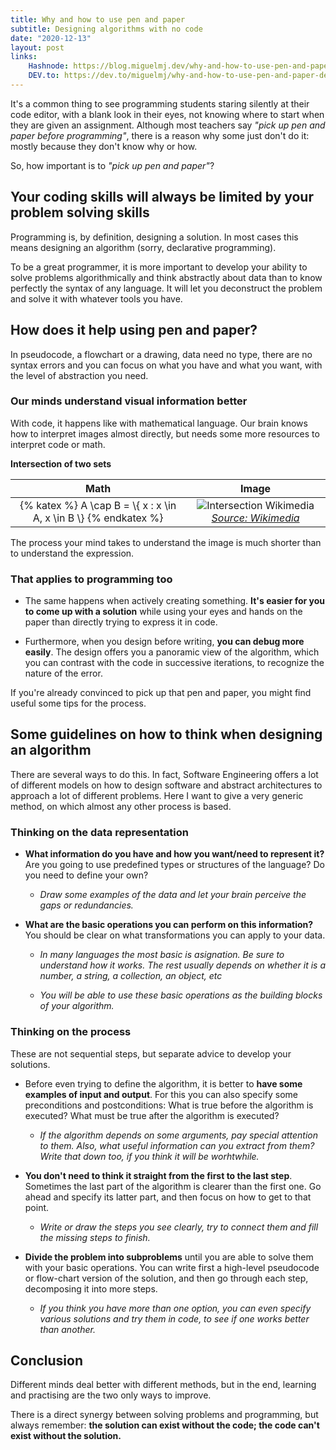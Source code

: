 ```yaml
---
title: Why and how to use pen and paper
subtitle: Designing algorithms with no code
date: "2020-12-13"
layout: post
links:
    Hashnode: https://blog.miguelmj.dev/why-and-how-to-use-pen-and-paper-designing-algorithms-with-no-code
    DEV.to: https://dev.to/miguelmj/why-and-how-to-use-pen-and-paper-design-an-algorithm-11nn
---
```

It's a common thing to see programming students staring silently at their code editor, with a blank look in their eyes, not knowing where to start when they are given an assignment. Although most teachers say _"pick up pen and paper before programming"_, there is a reason why some just don't do it: mostly because they don't know why or how.

So, how important is to _"pick up pen and paper"_?

## Your coding skills will always be limited by your problem solving skills

Programming is, by definition, designing a solution. In most cases this means designing an algorithm (sorry, declarative programming). 

To be a great programmer, it is more important to develop your ability to solve problems algorithmically and think abstractly about data than to know perfectly the syntax of any language. It will let you deconstruct the problem and solve it with whatever tools you have.

## How does it help using pen and paper?

In pseudocode, a flowchart or a drawing, data need no type, there are no syntax errors and you can focus on what you have and what you want, with the level of abstraction you need.

### Our minds understand visual information better

With code, it happens like with mathematical language. Our brain knows how to interpret images almost directly, but needs some more resources to interpret code or math.

**Intersection of two sets**

| Math | Image |
| :---: | :---: |
| {% katex %} A \cap B = \\{ x : x \in A, x \in B \\} {% endkatex %} | ![Intersection Wikimedia](https://upload.wikimedia.org/wikipedia/commons/thumb/d/da/Set_intersection.svg/1280px-Set_intersection.svg.png)[*Source: Wikimedia*](https://upload.wikimedia.org/wikipedia/commons/thumb/d/da/Set_intersection.svg/1280px-Set_intersection.svg.png) |

The process your mind takes to understand the image is much shorter than to understand the expression.

### That applies to programming too

- The same happens when actively creating something. **It's easier for you to come up with a solution** while using your eyes and hands on the paper than directly trying to express it in code.

- Furthermore, when you design before writing, **you can debug more easily**. The design offers you a panoramic view of the algorithm, which you can contrast with the code in successive iterations, to recognize the nature of the error.

If you're already convinced to pick up that pen and paper, you might find useful some tips for the process.

## Some guidelines on how to think when designing an algorithm

There are several ways to do this. In fact, Software Engineering offers a lot of different models on how to design software and abstract architectures to approach a lot of different problems. Here I want to give a very generic method, on which almost any other process is based.

### Thinking on the data representation

- **What information do you have and how you want/need to represent it?** Are you going to use predefined types or structures of the language? Do you need to define your own?

    - _Draw some examples of the data and let your brain perceive the gaps or redundancies._

- **What are the basic operations you can perform on this information?** You should be clear on what transformations you can apply to your data.

    - _In many languages the most basic is asignation. Be sure to understand how it works. The rest usually depends on whether it is a number, a string, a collection, an object, etc_

    - _You will be able to use these basic operations as the building blocks of your algorithm._

### Thinking on the process
 
These are not sequential steps, but separate advice to develop your solutions.

- Before even trying to define the algorithm, it is better to **have some examples of input and output**. For this you can also specify some preconditions and postconditions: What is true before the algorithm is executed? What must be true after the algorithm is executed?

    - _If the algorithm depends on some arguments, pay special attention to them. Also, what useful information can you extract from them? Write that down too, if you think it will be worhtwhile._

- **You don't need to think it straight from the first to the last step**. Sometimes the last part of the algorithm is clearer than the first one. Go ahead and specify its latter part, and then focus on how to get to that point.

    - _Write or draw the steps you see clearly, try to connect them and fill the missing steps to finish._

- **Divide the problem into subproblems** until you are able to solve them with your basic operations. You can write first a high-level pseudocode or flow-chart version of the solution, and then go through each step, decomposing it into more steps.
    - _If you think you have more than one option, you can even specify various solutions and try them in code, to see if one works better than another._

## Conclusion

Different minds deal better with different methods, but in the end, learning and practising are the two only ways to improve. 

There is a direct synergy between solving problems and programming, but always remember: __the solution can exist without the code; the code can't exist without the solution.__
